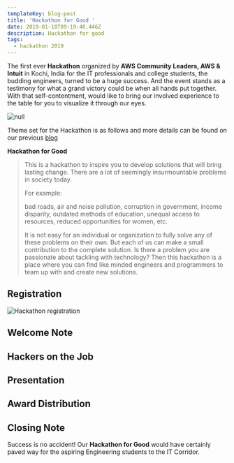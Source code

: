```yaml
---
templateKey: blog-post
title: 'Hackathon for Good '
date: 2019-01-10T09:19:40.446Z
description: Hackathon for good
tags:
  - hackathon 2019
---
```

The first ever **Hackathon** organized by **AWS Community Leaders, AWS **&** Intuit** in Kochi, India for the IT professionals and college students, the budding engineers, turned to be a huge success. And the event stands as a testimony for what a grand victory could be when all hands put together. With that self-contentment, would like to bring our involved experience to the table for you to visualize it through our eyes.

![null](/img/kochi_hackathon.jpeg)

Theme set for the Hackathon is as follows and more details can be found on our previous [blog](https://www.awsugblr.in/blog/2019-01-04-hackathon-for-good-kochi-india/)

**Hackathon for Good**

> This is a hackathon to inspire you to develop solutions that will bring lasting change. There are a lot of seemingly insurmountable problems in society today.
>
> For example: 
>
> bad roads, air and noise pollution, corruption in government, income disparity, outdated methods of education, unequal access to resources, reduced opportunities for women, etc.
>
> It is not easy for an individual or organization to fully solve any of these problems on their own. But each of us can make a small contribution to the complete solution. Is there a problem you are passionate about tackling with technology? Then this hackathon is a place where you can find like minded engineers and programmers to team up with and create new solutions.

## Registration

![Hackathon registration](/img/img_20190105_083118.jpg)

## Welcome Note

## Hackers on the Job

## Presentation

## Award Distribution

## Closing Note

Success is no accident! Our **Hackathon for Good** would have certainly paved way for the aspiring Engineering students to the IT Corridor.
